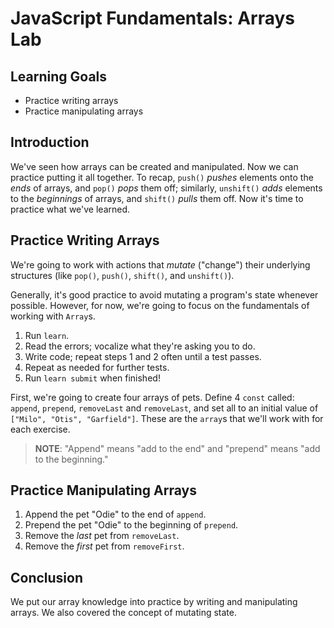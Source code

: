 # JavaScript Fundamentals: Arrays Lab

## Learning Goals

* Practice writing arrays
* Practice manipulating arrays

## Introduction

We've seen how arrays can be created and manipulated. Now we can
practice putting it all together. To recap, `push()` *pushes* elements onto
the *ends* of arrays, and `pop()` *pops* them off; similarly, `unshift()` *adds*
elements to the *beginnings* of arrays, and `shift()` *pulls* them off. Now it's
time to practice what we've learned.

## Practice Writing Arrays

We're going to work with actions that _mutate_ ("change") their underlying
structures (like `pop()`, `push()`, `shift()`, and `unshift()`).

Generally, it's good practice to avoid mutating a program's state whenever
possible. However, for now, we're going to focus on the fundamentals of
working with `Array`s.

1. Run `learn`.
2. Read the errors; vocalize what they're asking you to do.
3. Write code; repeat steps 1 and 2 often until a test passes.
4. Repeat as needed for further tests.
5. Run `learn submit` when finished!

First, we're going to create four arrays of pets. Define 4 `const` called:
`append`, `prepend`, `removeLast` and `removeLast`, and set all to an initial
value of `["Milo", "Otis", "Garfield"]`. These are the `array`s that we'll work
with for each exercise.

> **NOTE**: "Append" means "add to the end" and "prepend" means "add to the
> beginning."

## Practice Manipulating Arrays

1. Append the pet "Odie" to the end of `append`.
2. Prepend the pet "Odie" to the beginning of `prepend`.
3. Remove the _last_ pet from `removeLast`.
4. Remove the _first_ pet from `removeFirst`.

## Conclusion

We put our array knowledge into practice by writing and manipulating arrays.
We also covered the concept of mutating state.
